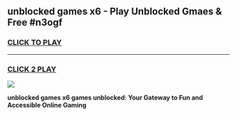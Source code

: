 
## unblocked games x6 - Play Unblocked Gmaes & Free #n3ogf
<h3>
<a href="https://premium.freeplayer.one?title=unblocked_games_x6&ref=03M">CLICK TO PLAY</a></h3>
<hr>

<h3>
<a href="https://premium.freeplayer.one?title=unblocked_games_x6&ref=03M">CLICK 2 PLAY</a>
  
</h3>

<a href="https://premium.freeplayer.one?title=unblocked_games_x6&ref=03M"><img src="https://clearcache.store/games.png"></a>


**unblocked games x6 games unblocked: Your Gateway to Fun and Accessible Online Gaming**
